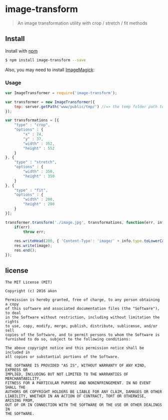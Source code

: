 # image-transform

> An image transformation utility with crop / stretch / fit methods

## Install

Install with [npm](https://www.npmjs.com/)

```sh
$ npm install image-transform --save
```

Also, you may need to install [ImageMagick](http://www.imagemagick.org/script/download.php):

### Usage

```js
var ImageTransformer = require('image-transform');

var transformer = new ImageTransformer({
    tmp: server.getPath('www/public/tmp/') //=> the temp folder path to be used as file cache
});

var transformations = [{
    "type" : "crop",
    "options" : {
        "x" : 74,
        "y" : 37,
        "width" : 352,
        "height" : 552
    }
}, {
    "type" : "stretch",
    "options" : {
        "width" : 350,
        "height" : 350
    }
}, {
    "type" : "fit",
    "options" : {
        "width" : 200,
        "height" : 200
    }
}];

transformer.transform('./image.jpg', transformations, function(err, info, image) {
    if(err)
        throw err;
        
    res.writeHead(200, { 'Content-Type': 'image/' + info.type.toLowerCase() });
    res.write(image);
    res.end();
});
```

## license

	The MIT License (MIT)

	Copyright (c) 2016 akon

	Permission is hereby granted, free of charge, to any person obtaining a copy
	of this software and associated documentation files (the "Software"), to deal
	in the Software without restriction, including without limitation the rights
	to use, copy, modify, merge, publish, distribute, sublicense, and/or sell
	copies of the Software, and to permit persons to whom the Software is
	furnished to do so, subject to the following conditions:

	The above copyright notice and this permission notice shall be included in
	all copies or substantial portions of the Software.

	THE SOFTWARE IS PROVIDED "AS IS", WITHOUT WARRANTY OF ANY KIND, EXPRESS OR
	IMPLIED, INCLUDING BUT NOT LIMITED TO THE WARRANTIES OF MERCHANTABILITY,
	FITNESS FOR A PARTICULAR PURPOSE AND NONINFRINGEMENT. IN NO EVENT SHALL THE
	AUTHORS OR COPYRIGHT HOLDERS BE LIABLE FOR ANY CLAIM, DAMAGES OR OTHER
	LIABILITY, WHETHER IN AN ACTION OF CONTRACT, TORT OR OTHERWISE, ARISING FROM,
	OUT OF OR IN CONNECTION WITH THE SOFTWARE OR THE USE OR OTHER DEALINGS IN
	THE SOFTWARE.
